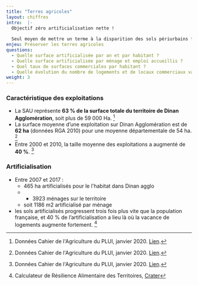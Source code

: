 ```yaml
---
title: "Terres agricoles"
layout: chiffres
intro:  |-
  Objectif zéro artificialisation nette ! 
  
  Seul moyen de mettre un terme à la disparition des sols périurbains fertiles, indispensables à la résilience alimentaire des villes.
enjeu: Préserver les terres agricoles
questions: 
  - Quelle surface artificialisée par an et par habitant ?
  - Quelle surface artificialisée par ménage et emploi accueillis ?
  - Quel taux de surfaces commerciales par habitant ?
  - Quelle évolution du nombre de logements et de locaux commerciaux vacants en centralités (villes et bourgs) ?
weight: 3
---
```


### Caractéristique des exploitations

- La SAU représente **63 % de la surface totale du territoire de Dinan Agglomération**, soit plus de 59 000 Ha. [^01]
- La surface moyenne d’une exploitation sur Dinan Agglomération est de **62 ha** (données RGA 2010) pour une moyenne départementale de 54 ha. [^03]
- Entre 2000 et 2010, la taille moyenne des exploitations a augmenté de **40 %**. [^04]

### Artificialisation

- Entre 2007 et 2017 :
  - 465 ha artificialisés pour le l'habitat dans Dinan agglo 
  - + 3923 ménages sur le territoire
  - soit 1186 m2 artificialisé par ménage 
-  les sols artificialisés progressent trois fois plus vite que la population française, et 40 % de l’artificialisation a lieu là où la vacance de logements augmente fortement. [^05]



[^01]: Données Cahier de l'Agriculture du PLUI, janvier 2020. [Lien](http://www.dinan-agglomeration.fr/Urbanisme-habitat-mobilite/Urbanisme/Plan-Local-d-Urbanisme-intercommunal-PLUI).
[^02]: Données Cahier de l'Agriculture du PLUI, janvier 2020. [Lien](http://www.dinan-agglomeration.fr/Urbanisme-habitat-mobilite/Urbanisme/Plan-Local-d-Urbanisme-intercommunal-PLUI).
[^03]: Données Cahier de l'Agriculture du PLUI, janvier 2020. [Lien](http://www.dinan-agglomeration.fr/Urbanisme-habitat-mobilite/Urbanisme/Plan-Local-d-Urbanisme-intercommunal-PLUI).
[^04]: Données Cahier de l'Agriculture du PLUI, janvier 2020. [Lien](http://www.dinan-agglomeration.fr/Urbanisme-habitat-mobilite/Urbanisme/Plan-Local-d-Urbanisme-intercommunal-PLUI).

[^05]: Calculateur de Résilience Alimentaire des Territoires, [Crater](https://app.resiliencealimentaire.org/crater-ui/www/#sectionArtificialisation)